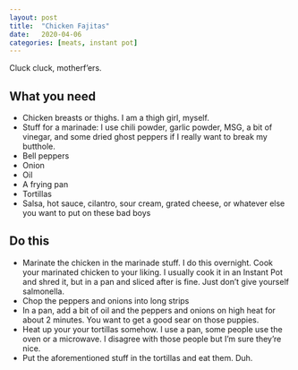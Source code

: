 ```yaml
---
layout: post
title:  "Chicken Fajitas"
date:   2020-04-06
categories: [meats, instant pot]
---
```

Cluck cluck, motherf’ers.<br/>

## What you need
* Chicken breasts or thighs. I am a thigh girl, myself.
* Stuff for a marinade: I use chili powder, garlic powder, MSG, a bit of vinegar, and some dried ghost peppers if I really want to break my butthole.
* Bell peppers
* Onion
* Oil
* A frying pan
* Tortillas
* Salsa, hot sauce, cilantro, sour cream, grated cheese, or whatever else you want to put on these bad boys

## Do this
* Marinate the chicken in the marinade stuff. I do this overnight.
Cook your marinated chicken to your liking. I usually cook it in an Instant Pot and shred it, but in a pan and sliced after is fine. Just don’t give yourself salmonella.
* Chop the peppers and onions into long strips
* In a pan, add a bit of oil and the peppers and onions on high heat for about 2 minutes. You want to get a good sear on those puppies.
* Heat up your your tortillas somehow. I use a pan, some people use the oven or a microwave. I disagree with those people but I’m sure they’re nice.
* Put the aforementioned stuff in the tortillas and eat them. Duh.
